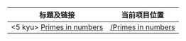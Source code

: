 |标题及链接|当前项目位置|
|---|---|
|<5 kyu> [Primes in numbers]|[/Primes in numbers]|


[Primes in numbers]: https://www.codewars.com/kata/54d512e62a5e54c96200019e
[/Primes in numbers]: Primes%20in%20numbers
